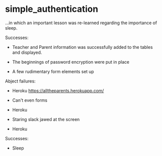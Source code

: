 # simple_authentication


...in which an important lesson was re-learned regarding the importance of sleep.

Successes:
- Teacher and Parent information was successfully added to the tables and displayed.

- The beginnings of password encryption were put in place

- A few rudimentary form elements set up

Abject failures:
- Heroku
https://alltheparents.herokuapp.com/

- Can't even forms

- Heroku

- Staring slack jawed at the screen

- Heroku

Successes:

- Sleep
